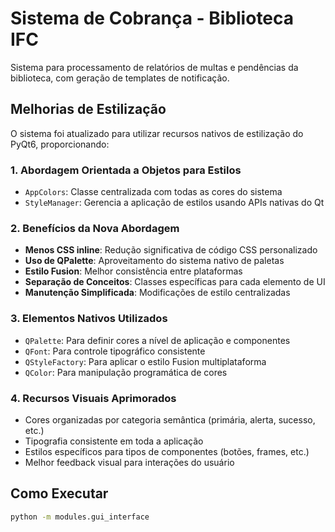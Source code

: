 # Sistema de Cobrança - Biblioteca IFC

Sistema para processamento de relatórios de multas e pendências da biblioteca, com geração de templates de notificação.

## Melhorias de Estilização

O sistema foi atualizado para utilizar recursos nativos de estilização do PyQt6, proporcionando:

### 1. Abordagem Orientada a Objetos para Estilos

- `AppColors`: Classe centralizada com todas as cores do sistema
- `StyleManager`: Gerencia a aplicação de estilos usando APIs nativas do Qt

### 2. Benefícios da Nova Abordagem

- **Menos CSS inline**: Redução significativa de código CSS personalizado
- **Uso de QPalette**: Aproveitamento do sistema nativo de paletas
- **Estilo Fusion**: Melhor consistência entre plataformas
- **Separação de Conceitos**: Classes específicas para cada elemento de UI
- **Manutenção Simplificada**: Modificações de estilo centralizadas

### 3. Elementos Nativos Utilizados

- `QPalette`: Para definir cores a nível de aplicação e componentes
- `QFont`: Para controle tipográfico consistente
- `QStyleFactory`: Para aplicar o estilo Fusion multiplataforma
- `QColor`: Para manipulação programática de cores

### 4. Recursos Visuais Aprimorados

- Cores organizadas por categoria semântica (primária, alerta, sucesso, etc.)
- Tipografia consistente em toda a aplicação
- Estilos específicos para tipos de componentes (botões, frames, etc.)
- Melhor feedback visual para interações do usuário

## Como Executar

```bash
python -m modules.gui_interface
```
